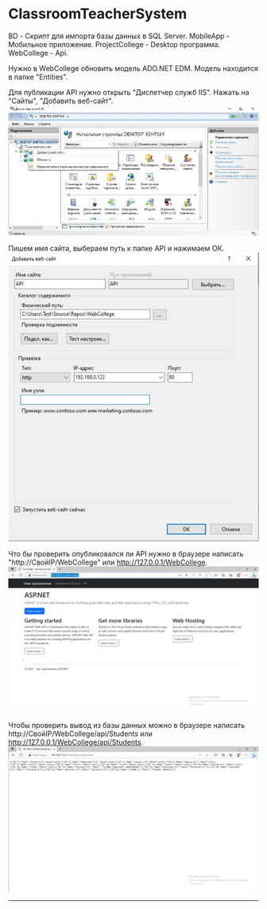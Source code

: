 # ClassroomTeacherSystem

BD - Скрипт для импорта базы данных в SQL Server.
MobileApp - Мобильное приложение.
ProjectCollege - Desktop программа.
WebCollege - Api.

Нужно в WebCollege обновить модель ADO.NET EDM. Модель находится в папке "Entities".

Для публикации API нужно открыть "Диспетчер служб IIS".
Нажать на "Сайты", "Добавить веб-сайт". 
![alt tag](https://github.com/lesnovartem/Image/blob/main/Image_1.jpg?raw=true)

Пишем имя сайта, выбераем путь к папке API и нажимаем ОК. 
![alt tag](https://github.com/lesnovartem/Image/blob/main/Image_2.jpg?raw=true)

Что бы проверить опубликовался ли API нужно в браузере написать "http://СвойIP/WebCollege" или http://127.0.0.1/WebCollege.
![alt tag](https://github.com/lesnovartem/Image/blob/main/Image_3.jpg?raw=true)

Чтобы проверить вывод из базы данных можно в браузере написать http://СвойIP/WebCollege/api/Students или http://127.0.0.1/WebCollege/api/Students.
![alt tag](https://github.com/lesnovartem/Image/blob/main/Image_4.jpg?raw=true)
***
